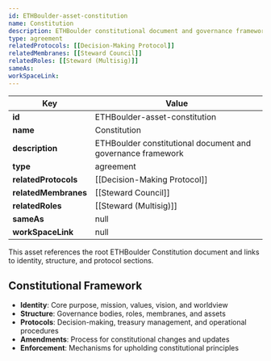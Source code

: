 ```yaml
---
id: ETHBoulder-asset-constitution
name: Constitution
description: ETHBoulder constitutional document and governance framework
type: agreement
relatedProtocols: [[Decision-Making Protocol]]
relatedMembranes: [[Steward Council]]
relatedRoles: [[Steward (Multisig)]]
sameAs:
workSpaceLink: 
---
```

<!-- YAML-SNAPSHOT:START -->
| Key | Value |
| --- | ----- |
| **id** | ETHBoulder-asset-constitution |
| **name** | Constitution |
| **description** | ETHBoulder constitutional document and governance framework |
| **type** | agreement |
| **relatedProtocols** | [[Decision-Making Protocol]] |
| **relatedMembranes** | [[Steward Council]] |
| **relatedRoles** | [[Steward (Multisig)]] |
| **sameAs** | null |
| **workSpaceLink** | null |

<!-- YAML-SNAPSHOT:END -->
This asset references the root ETHBoulder Constitution document and links to identity, structure, and protocol sections.

## Constitutional Framework

- **Identity**: Core purpose, mission, values, vision, and worldview
- **Structure**: Governance bodies, roles, membranes, and assets
- **Protocols**: Decision-making, treasury management, and operational procedures
- **Amendments**: Process for constitutional changes and updates
- **Enforcement**: Mechanisms for upholding constitutional principles